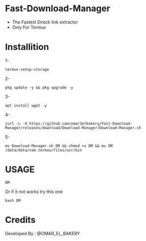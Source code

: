 # Fast-Download-Manager
- The Fastest Direck link extractor
- Only For Termux
# Installition
1-
```env
termux-setup-storage
```
2-
```env
pkg update -y && pkg upgrade -y
```
3-
```env
apt install wget -y
```
4-
```env
curl -L -O https://github.com/omar3elbakery/Fast-Download-Manager/releases/download/Download-Manager/Download-Manager.sh
```
5-
```env
mv Download-Manager.sh DM && chmod +x DM && mv DM /data/data/com.termux/files/usr/bin
```

# USAGE
```env
DM
```
Or if it not works 
try this one 
```env
bash DM
```
# Credits
Developed By : @OMAR_EL_BAKERY
